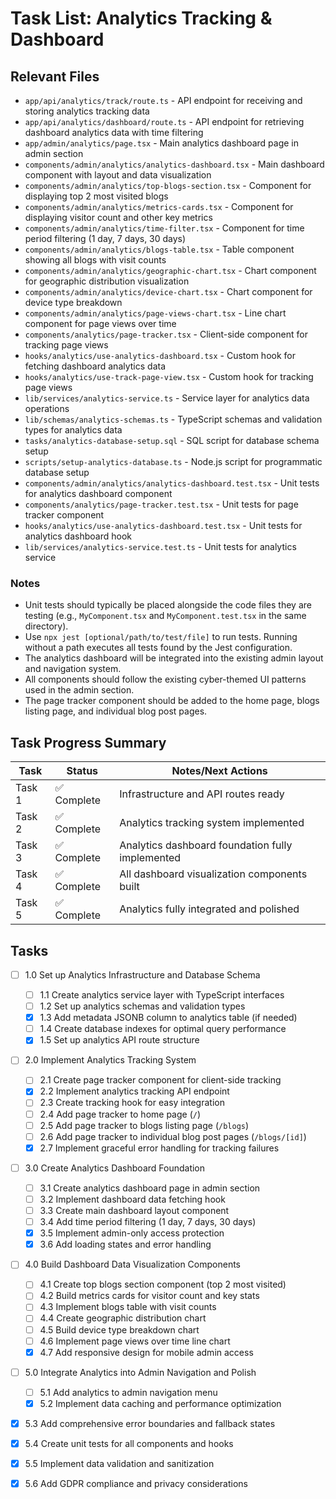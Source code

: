 # Task List: Analytics Tracking & Dashboard

## Relevant Files

- `app/api/analytics/track/route.ts` - API endpoint for receiving and storing analytics tracking data
- `app/api/analytics/dashboard/route.ts` - API endpoint for retrieving dashboard analytics data with time filtering
- `app/admin/analytics/page.tsx` - Main analytics dashboard page in admin section
- `components/admin/analytics/analytics-dashboard.tsx` - Main dashboard component with layout and data visualization
- `components/admin/analytics/top-blogs-section.tsx` - Component for displaying top 2 most visited blogs
- `components/admin/analytics/metrics-cards.tsx` - Component for displaying visitor count and other key metrics
- `components/admin/analytics/time-filter.tsx` - Component for time period filtering (1 day, 7 days, 30 days)
- `components/admin/analytics/blogs-table.tsx` - Table component showing all blogs with visit counts
- `components/admin/analytics/geographic-chart.tsx` - Chart component for geographic distribution visualization
- `components/admin/analytics/device-chart.tsx` - Chart component for device type breakdown
- `components/admin/analytics/page-views-chart.tsx` - Line chart component for page views over time
- `components/analytics/page-tracker.tsx` - Client-side component for tracking page views
- `hooks/analytics/use-analytics-dashboard.tsx` - Custom hook for fetching dashboard analytics data
- `hooks/analytics/use-track-page-view.tsx` - Custom hook for tracking page views
- `lib/services/analytics-service.ts` - Service layer for analytics data operations
- `lib/schemas/analytics-schemas.ts` - TypeScript schemas and validation types for analytics data
- `tasks/analytics-database-setup.sql` - SQL script for database schema setup
- `scripts/setup-analytics-database.ts` - Node.js script for programmatic database setup
- `components/admin/analytics/analytics-dashboard.test.tsx` - Unit tests for analytics dashboard component
- `components/analytics/page-tracker.test.tsx` - Unit tests for page tracker component
- `hooks/analytics/use-analytics-dashboard.test.tsx` - Unit tests for analytics dashboard hook
- `lib/services/analytics-service.test.ts` - Unit tests for analytics service

### Notes

- Unit tests should typically be placed alongside the code files they are testing (e.g., `MyComponent.tsx` and `MyComponent.test.tsx` in the same directory).
- Use `npx jest [optional/path/to/test/file]` to run tests. Running without a path executes all tests found by the Jest configuration.
- The analytics dashboard will be integrated into the existing admin layout and navigation system.
- All components should follow the existing cyber-themed UI patterns used in the admin section.
- The page tracker component should be added to the home page, blogs listing page, and individual blog post pages.

## Task Progress Summary

| Task   | Status      | Notes/Next Actions                               |
| ------ | ----------- | ------------------------------------------------ |
| Task 1 | ✅ Complete | Infrastructure and API routes ready              |
| Task 2 | ✅ Complete | Analytics tracking system implemented            |
| Task 3 | ✅ Complete | Analytics dashboard foundation fully implemented |
| Task 4 | ✅ Complete | All dashboard visualization components built     |
| Task 5 | ✅ Complete | Analytics fully integrated and polished          |

## Tasks

- [ ] 1.0 Set up Analytics Infrastructure and Database Schema

  - [ ] 1.1 Create analytics service layer with TypeScript interfaces
  - [ ] 1.2 Set up analytics schemas and validation types
  - [x] 1.3 Add metadata JSONB column to analytics table (if needed)
  - [ ] 1.4 Create database indexes for optimal query performance
  - [x] 1.5 Set up analytics API route structure

- [ ] 2.0 Implement Analytics Tracking System

  - [ ] 2.1 Create page tracker component for client-side tracking
  - [x] 2.2 Implement analytics tracking API endpoint
  - [ ] 2.3 Create tracking hook for easy integration
  - [ ] 2.4 Add page tracker to home page (`/`)
  - [ ] 2.5 Add page tracker to blogs listing page (`/blogs`)
  - [ ] 2.6 Add page tracker to individual blog post pages (`/blogs/[id]`)
  - [x] 2.7 Implement graceful error handling for tracking failures

- [ ] 3.0 Create Analytics Dashboard Foundation

  - [ ] 3.1 Create analytics dashboard page in admin section
  - [ ] 3.2 Implement dashboard data fetching hook
  - [ ] 3.3 Create main dashboard layout component
  - [ ] 3.4 Add time period filtering (1 day, 7 days, 30 days)
  - [x] 3.5 Implement admin-only access protection
  - [x] 3.6 Add loading states and error handling

- [ ] 4.0 Build Dashboard Data Visualization Components

  - [ ] 4.1 Create top blogs section component (top 2 most visited)
  - [ ] 4.2 Build metrics cards for visitor count and key stats
  - [ ] 4.3 Implement blogs table with visit counts
  - [ ] 4.4 Create geographic distribution chart
  - [ ] 4.5 Build device type breakdown chart
  - [ ] 4.6 Implement page views over time line chart
  - [x] 4.7 Add responsive design for mobile admin access

- [ ] 5.0 Integrate Analytics into Admin Navigation and Polish
  - [ ] 5.1 Add analytics to admin navigation menu
  - [x] 5.2 Implement data caching and performance optimization
- [x] 5.3 Add comprehensive error boundaries and fallback states
- [x] 5.4 Create unit tests for all components and hooks
- [x] 5.5 Implement data validation and sanitization
- [x] 5.6 Add GDPR compliance and privacy considerations
